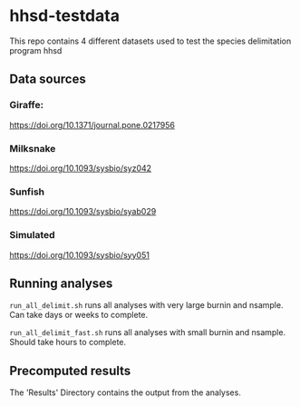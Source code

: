 # hhsd-testdata

This repo contains 4 different datasets used to test the species delimitation program hhsd

## Data sources

### Giraffe:

https://doi.org/10.1371/journal.pone.0217956

### Milksnake

https://doi.org/10.1093/sysbio/syz042

### Sunfish

https://doi.org/10.1093/sysbio/syab029

### Simulated

https://doi.org/10.1093/sysbio/syy051

## Running analyses

`run_all_delimit.sh`
runs all analyses with very large burnin and nsample. Can take days or weeks to complete.

`run_all_delimit_fast.sh`
runs all analyses with small burnin and nsample. Should take hours to complete.

## Precomputed results

The 'Results' Directory contains the output from the analyses.
